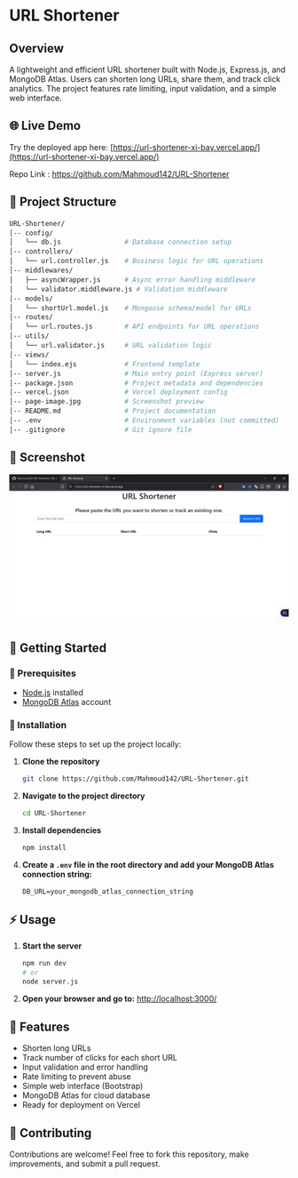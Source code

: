 
# URL Shortener

## Overview
A lightweight and efficient URL shortener built with Node.js, Express.js, and MongoDB Atlas. Users can shorten long URLs, share them, and track click analytics. The project features rate limiting, input validation, and a simple web interface.

## 🌐 Live Demo
Try the deployed app here: [https://url-shortener-xi-bay.vercel.app/](https://url-shortener-xi-bay.vercel.app/)

Repo Link : https://github.com/Mahmoud142/URL-Shortener
## 📂 Project Structure

```bash
URL-Shortener/
│-- config/
│   └── db.js                # Database connection setup
│-- controllers/
│   └── url.controller.js    # Business logic for URL operations
│-- middlewares/
│   ├── asyncWrapper.js      # Async error handling middleware
│   └── validator.middleware.js # Validation middleware
│-- models/
│   └── shortUrl.model.js    # Mongoose schema/model for URLs
│-- routes/
│   └── url.routes.js        # API endpoints for URL operations
│-- utils/
│   └── url.validator.js     # URL validation logic
│-- views/
│   └── index.ejs            # Frontend template
│-- server.js                # Main entry point (Express server)
│-- package.json             # Project metadata and dependencies
│-- vercel.json              # Vercel deployment config
│-- page-image.jpg           # Screenshot preview
│-- README.md                # Project documentation
│-- .env                     # Environment variables (not committed)
│-- .gitignore               # Git ignore file
```

## 📸 Screenshot
![Screenshot Preview](./main-page-urlshortener.jpg)

## 🚀 Getting Started

### 📌 Prerequisites
- [Node.js](https://nodejs.org/) installed
- [MongoDB Atlas](https://www.mongodb.com/atlas) account

### 🔧 Installation
Follow these steps to set up the project locally:


1. **Clone the repository**
   ```bash
   git clone https://github.com/Mahmoud142/URL-Shortener.git
   ```
2. **Navigate to the project directory**
   ```bash
   cd URL-Shortener
   ```
3. **Install dependencies**
   ```bash
   npm install
   ```
4. **Create a `.env` file in the root directory and add your MongoDB Atlas connection string:**
   ```env
   DB_URL=your_mongodb_atlas_connection_string
   ```

## ⚡ Usage

1. **Start the server**
   ```bash
   npm run dev
   # or
   node server.js
   ```
2. **Open your browser and go to:**
   [http://localhost:3000/](http://localhost:3000/)

## 🌟 Features
- Shorten long URLs
- Track number of clicks for each short URL
- Input validation and error handling
- Rate limiting to prevent abuse
- Simple web interface (Bootstrap)
- MongoDB Atlas for cloud database
- Ready for deployment on Vercel

## 🤝 Contributing

Contributions are welcome! Feel free to fork this repository, make improvements, and submit a pull request.

